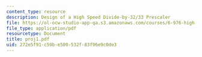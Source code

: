 ```yaml
---
content_type: resource
description: Design of a High Speed Divide-by-32/33 Prescaler
file: https://ol-ocw-studio-app-qa.s3.amazonaws.com/courses/6-976-high-speed-communication-circuits-and-systems-spring-2003/272e5f91c59be500532f83f96e9c0de3_proj1.pdf
file_type: application/pdf
resourcetype: Document
title: proj1.pdf
uid: 272e5f91-c59b-e500-532f-83f96e9c0de3
---
```

